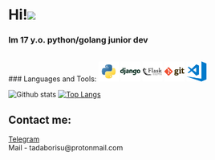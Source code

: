 # Hi!<img src="https://media.giphy.com/media/J60klcdfVdpryi1u78/giphy.gif"  width="75px">
### Im 17 y.o. python/golang junior dev
<br>
### Languages and Tools:
<code><img height="40" src="https://raw.githubusercontent.com/github/explore/80688e429a7d4ef2fca1e82350fe8e3517d3494d/topics/python/python.png"></code>
<code><img height="40" src="https://raw.githubusercontent.com/github/explore/80688e429a7d4ef2fca1e82350fe8e3517d3494d/topics/django/django.png"></code>
<code><img height="40" src="https://raw.githubusercontent.com/github/explore/80688e429a7d4ef2fca1e82350fe8e3517d3494d/topics/flask/flask.png"></code>
<code><img height="40" src="https://raw.githubusercontent.com/github/explore/80688e429a7d4ef2fca1e82350fe8e3517d3494d/topics/git/git.png"></code>
<code><img height="40" src="https://raw.githubusercontent.com/github/explore/80688e429a7d4ef2fca1e82350fe8e3517d3494d/topics/visual-studio-code/visual-studio-code.png"></code>

![Github stats](https://github-readme-stats.vercel.app/api?username=tadaborisu&show_icons=true&theme=graywhite)
[![Top Langs](https://github-readme-stats.vercel.app/api/top-langs/?username=tadaborisu&amp;layout=compact&amp;theme=graywhite)](https://github.com/anuraghazra/github-readme-stats)

## Contact me:
<a href="https://t.me/haxahx">
  Telegram
</a>
<br>
Mail - tadaborisu@protonmail.com
